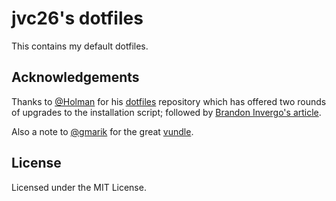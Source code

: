 # jvc26's dotfiles

This contains my default dotfiles.

## Acknowledgements

Thanks to [@Holman](https://github.com/holman/) for his [dotfiles](https://github.com/holman/dotfiles) repository which has offered two rounds of upgrades to the installation script; followed by [Brandon Invergo's article](http://brandon.invergo.net/news/2012-05-26-using-gnu-stow-to-manage-your-dotfiles.html).

Also a note to [@gmarik](https://github.com/gmarik/vundle) for the great [vundle](https://github.com/gmarik/vundle).

## License

Licensed under the MIT License.
